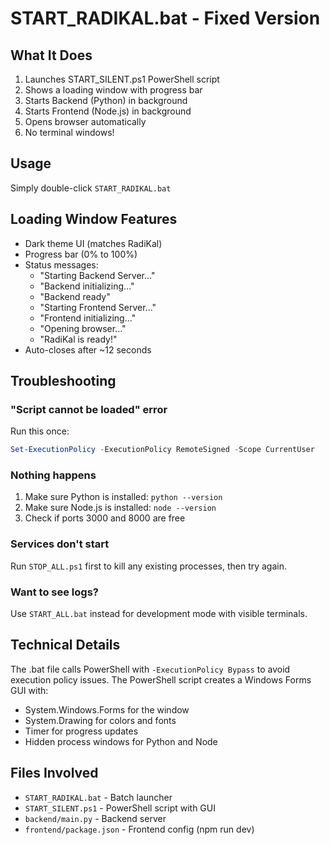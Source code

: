 # START_RADIKAL.bat - Fixed Version

## What It Does

1. Launches START_SILENT.ps1 PowerShell script
2. Shows a loading window with progress bar
3. Starts Backend (Python) in background
4. Starts Frontend (Node.js) in background
5. Opens browser automatically
6. No terminal windows!

## Usage

Simply double-click `START_RADIKAL.bat`

## Loading Window Features

- Dark theme UI (matches RadiKal)
- Progress bar (0% to 100%)
- Status messages:
  - "Starting Backend Server..."
  - "Backend initializing..."
  - "Backend ready"
  - "Starting Frontend Server..."
  - "Frontend initializing..."
  - "Opening browser..."
  - "RadiKal is ready!"
- Auto-closes after ~12 seconds

## Troubleshooting

### "Script cannot be loaded" error
Run this once:
```powershell
Set-ExecutionPolicy -ExecutionPolicy RemoteSigned -Scope CurrentUser
```

### Nothing happens
1. Make sure Python is installed: `python --version`
2. Make sure Node.js is installed: `node --version`
3. Check if ports 3000 and 8000 are free

### Services don't start
Run `STOP_ALL.ps1` first to kill any existing processes, then try again.

### Want to see logs?
Use `START_ALL.bat` instead for development mode with visible terminals.

## Technical Details

The .bat file calls PowerShell with `-ExecutionPolicy Bypass` to avoid execution policy issues.
The PowerShell script creates a Windows Forms GUI with:
- System.Windows.Forms for the window
- System.Drawing for colors and fonts
- Timer for progress updates
- Hidden process windows for Python and Node

## Files Involved

- `START_RADIKAL.bat` - Batch launcher
- `START_SILENT.ps1` - PowerShell script with GUI
- `backend/main.py` - Backend server
- `frontend/package.json` - Frontend config (npm run dev)
